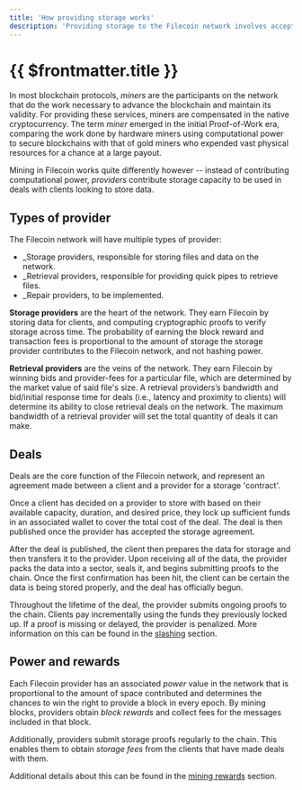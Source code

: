```yaml
---
title: 'How providing storage works'
description: 'Providing storage to the Filecoin network involves accepting deals and honoring them by inserting proofs in the chain.'
---
```


# {{ $frontmatter.title }}

In most blockchain protocols, _miners_ are the participants on the network that do the work necessary to advance the blockchain and maintain its validity. For providing these services, miners are compensated in the native cryptocurrency. The term _miner_ emerged in the initial Proof-of-Work era, comparing the work done by hardware miners using computational power to secure blockchains with that of gold miners who expended vast physical resources for a chance at a large payout.

Mining in Filecoin works quite differently however -- instead of contributing computational power, _providers_ contribute storage capacity to be used in deals with clients looking to store data.


## Types of provider 

The Filecoin network will have multiple types of provider:

- _Storage providers, responsible for storing files and data on the network.
- _Retrieval providers, responsible for providing quick pipes to retrieve files.
- _Repair providers, to be implemented.

**Storage providers** are the heart of the network. They earn Filecoin by storing data for clients, and computing cryptographic proofs to verify storage across time. The probability of earning the block reward and transaction fees is proportional to the amount of storage the storage provider contributes to the Filecoin network, and not hashing power.

**Retrieval providers** are the veins of the network. They earn Filecoin by winning bids and provider-fees for a particular file, which are determined by the market value of said file's size. A retrieval providers’s bandwidth and bid/initial response time for deals (i.e., latency and proximity to clients) will determine its ability to close retrieval deals on the network. The maximum bandwidth of a retrieval provider will set the total quantity of deals it can make.

## Deals

Deals are the core function of the Filecoin network, and represent an agreement made between a client and a provider for a storage 'contract'.

Once a client has decided on a provider to store with based on their available capacity, duration, and desired price, they lock up sufficient funds in an associated wallet to cover the total cost of the deal. The deal is then published once the provider has accepted the storage agreement.

After the deal is published, the client then prepares the data for storage and then transfers it to the provider. Upon receiving all of the data, the provider packs the data into a sector, seals it, and begins submitting proofs to the chain. Once the first confirmation has been hit, the client can be certain the data is being stored properly, and the deal has officially begun.

Throughout the lifetime of the deal, the provider submits ongoing proofs to the chain. Clients pay incrementally using the funds they previously locked up. If a proof is missing or delayed, the provider is penalized. More information on this can be found in the [slashing](slashing.md) section.

## Power and rewards

Each Filecoin provider has an associated _power_ value in the network that is proportional to the amount of space contributed and determines the chances to win the right to provide a block in every epoch. By mining blocks, providers obtain _block rewards_ and collect fees for the messages included in that block.

Additionally, providers submit storage proofs regularly to the chain. This enables them to obtain _storage fees_ from the clients that have made deals with them.

Additional details about this can be found in the [mining rewards](mining-rewards.md) section.
